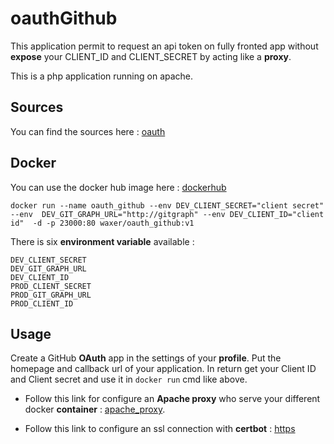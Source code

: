 # oauthGithub

This application permit to request an api token on fully fronted app without **expose** your CLIENT_ID and CLIENT_SECRET by acting like a **proxy**.

This is a php application running on apache.

## Sources

You can find the sources here : [oauth](https://github.com/Bulliby/oauthGithub)

## Docker

You can use the docker hub image here : [dockerhub](https://hub.docker.com/r/waxer/oauth_github)

```shell
docker run --name oauth_github --env DEV_CLIENT_SECRET="client secret" --env  DEV_GIT_GRAPH_URL="http://gitgraph" --env DEV_CLIENT_ID="client id"  -d -p 23000:80 waxer/oauth_github:v1
```

There is six **environment variable** available :

```shell
DEV_CLIENT_SECRET
DEV_GIT_GRAPH_URL
DEV_CLIENT_ID
PROD_CLIENT_SECRET
PROD_GIT_GRAPH_URL
PROD_CLIENT_ID
```

## Usage

Create a GitHub **OAuth** app in the settings of your **profile**. Put the homepage and callback url of your application. In return get your Client ID and Client secret and use it in `docker run` cmd like above.

- Follow this link for configure an **Apache proxy** who serve your different docker **container** : [apache_proxy](https://github.com/Bulliby/development/blob/master/web-server.md).

- Follow this link to configure an ssl connection with **certbot** : [https](https://github.com/Bulliby/development/blob/master/certbot.md)

